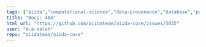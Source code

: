 ```yaml
---
tags: ["aiida","computational-science","data-provenance","database","provenance","scheduler","ssh","topic/documentation","workflow","workflow-engine","workflows"]
title: "Docs: 404"
html_url: "https://github.com/aiidateam/aiida-core/issues/5035"
user: "m-a-saleh"
repo: "aiidateam/aiida-core"
---
```


